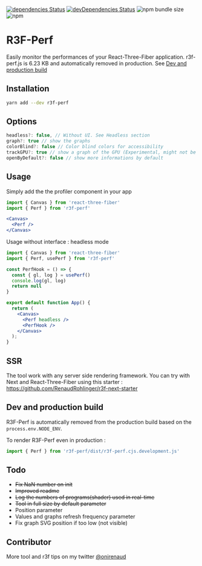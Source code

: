 [![dependencies Status](https://status.david-dm.org/gh/RenaudROHLINGER/r3f-perf.svg)](https://david-dm.org/RenaudROHLINGER/r3f-perf) [![devDependencies Status](https://status.david-dm.org/gh/RenaudROHLINGER/r3f-perf.svg?type=dev)](https://david-dm.org/RenaudROHLINGER/r3f-perf?type=dev) ![npm bundle size](https://img.shields.io/bundlephobia/minzip/r3f-perf) ![npm](https://img.shields.io/npm/dw/r3f-perf)
# R3F-Perf 

Easily monitor the performances of your React-Three-Fiber application.
r3f-perf.js is 6.23 KB and automatically removed in production. See [Dev and production build](#dev-and-production-build)


## Installation
```bash
yarn add --dev r3f-perf
```
## Options
```jsx
headless?: false, // Without UI. See Headless section
graph?: true // show the graphs
colorBlind?: false // Color blind colors for accessibility
trackGPU?: true // show a graph of the GPU (Experimental, might not be relevant)
openByDefault?: false // show more informations by default
```

## Usage
Simply add the the profiler component in your app
```jsx
import { Canvas } from 'react-three-fiber'
import { Perf } from 'r3f-perf'

<Canvas>
  <Perf />
</Canvas>
```

Usage without interface : headless mode
```jsx
import { Canvas } from 'react-three-fiber'
import { Perf, usePerf } from 'r3f-perf'

const PerfHook = () => {
  const { gl, log } = usePerf()
  console.log(gl, log)
  return null
}

export default function App() {
  return (
    <Canvas>
      <Perf headless />
      <PerfHook />
    </Canvas>
  );
}

```

## SSR
The tool work with any server side rendering framework. You can try with Next and React-Three-Fiber using this starter :
https://github.com/RenaudRohlinger/r3f-next-starter

## Dev and production build
R3F-Perf is automatically removed from the production build based on the `process.env.NODE_ENV`.

To render R3F-Perf even in production :
```jsx
import { Perf } from 'r3f-perf/dist/r3f-perf.cjs.development.js'
```


## Todo
- ~~Fix NaN number on init~~
- ~~Improved readme~~
- ~~Log the numbers of programs(shader) used  in real-time~~
- ~~Tool in full size by default parameter~~
- Position parameter
- Values and graphs refresh frequency parameter
- Fix graph SVG position if too low (not visible)


## Contributor
More tool and r3f tips on my twitter [@onirenaud](https://twitter.com/onirenaud)